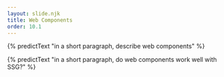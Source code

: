 ```yaml
---
layout: slide.njk
title: Web Components
order: 10.1
---
```


{% predictText "in a short paragraph, describe web components" %}

{% predictText "in a short paragraph, do web components work well with SSG?" %}
